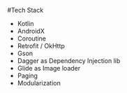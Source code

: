 #Tech Stack

- Kotlin
- AndroidX
- Coroutine
- Retrofit / OkHttp
- Gson
- Dagger as Dependency Injection lib
- Glide as Image loader
- Paging
- Modularization
